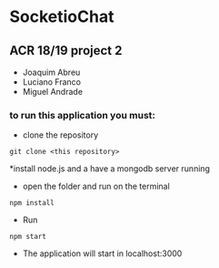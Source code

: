 # SocketioChat
## ACR 18/19 project 2
* Joaquim Abreu
* Luciano Franco
* Miguel Andrade
### to run this application you must:
* clone the repository
```
git clone <this repository>
```
*install node.js and a have a mongodb server running
* open the folder and run on the terminal
```
npm install
```
* Run 
```
npm start
```
* The application will start in localhost:3000
